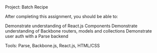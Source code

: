 Project: Batch Recipe

After completing this assignment, you should be able to:

Demonstrate understanding of React.js Components
Demonstrate understanding of Backbone routers, models and collections
Demonstrate user auth with a Parse backend

Tools: Parse, Backbone.js, React.js, HTML/CSS
